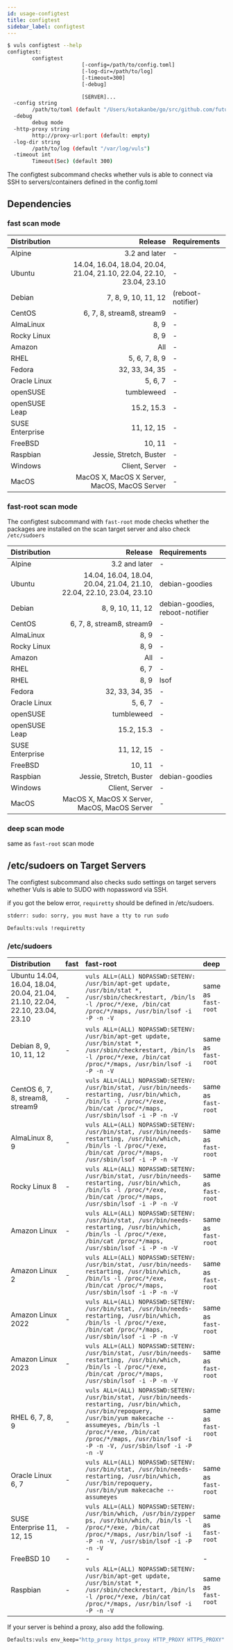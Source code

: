 ```yaml
---
id: usage-configtest
title: configtest
sidebar_label: configtest
---
```


```bash
$ vuls configtest --help
configtest:
        configtest
                        [-config=/path/to/config.toml]
                        [-log-dir=/path/to/log]
                        [-timeout=300]
                        [-debug]

                        [SERVER]...
  -config string
        /path/to/toml (default "/Users/kotakanbe/go/src/github.com/future-architect/vuls/config.toml")
  -debug
        debug mode
  -http-proxy string
        http://proxy-url:port (default: empty)
  -log-dir string
        /path/to/log (default "/var/log/vuls")
  -timeout int
        Timeout(Sec) (default 300)

```

The configtest subcommand checks whether vuls is able to connect via SSH to servers/containers defined in the config.toml

## Dependencies

### fast scan mode

| Distribution    |                                                                  Release | Requirements |
|:----------------|-------------------------------------------------------------------------:|:-------------|
| Alpine          |                                                            3.2 and later | - |
| Ubuntu          |     14.04, 16.04, 18.04, 20.04, 21.04, 21.10, 22.04, 22.10, 23.04, 23.10 | - |
| Debian          |                                                      7, 8, 9, 10, 11, 12 | (reboot-notifier) |
| CentOS          |                                                6, 7, 8, stream8, stream9 | - |
| AlmaLinux       |                                                                     8, 9 | - |
| Rocky Linux     |                                                                     8, 9 | - |
| Amazon          |                                                                      All | - |
| RHEL            |                                                            5, 6, 7, 8, 9 | - |
| Fedora          |                                                           32, 33, 34, 35 | - |
| Oracle Linux    |                                                                  5, 6, 7 | - |
| openSUSE        |                                                               tumbleweed | - |
| openSUSE Leap   |                                                               15.2, 15.3 | - |
| SUSE Enterprise |                                                               11, 12, 15 | - |
| FreeBSD         |                                                                   10, 11 | - |
| Raspbian        |                                                  Jessie, Stretch, Buster | - |
| Windows         |                                                           Client, Server | - |
| MacOS           |                             MacOS X, MacOS X Server, MacOS, MacOS Server | - |

### fast-root scan mode

The configtest subcommand with `fast-root` mode checks whether the packages are installed on the scan target server and also check `/etc/sudoers`

| Distribution    |                                                                  Release | Requirements |
|:----------------|-------------------------------------------------------------------------:|:-------------|
| Alpine          |                                                            3.2 and later | - |
| Ubuntu          |     14.04, 16.04, 18.04, 20.04, 21.04, 21.10, 22.04, 22.10, 23.04, 23.10 | debian-goodies |
| Debian          |                                                         8, 9, 10, 11, 12 | debian-goodies, reboot-notifier |
| CentOS          |                                                6, 7, 8, stream8, stream9 | - |
| AlmaLinux       |                                                                     8, 9 | - |
| Rocky Linux     |                                                                     8, 9 | - |
| Amazon          |                                                                      All | - |
| RHEL            |                                                                     6, 7 | - |
| RHEL            |                                                                     8, 9 | lsof |
| Fedora          |                                                           32, 33, 34, 35 | - |
| Oracle Linux    |                                                                  5, 6, 7 | - |
| openSUSE        |                                                               tumbleweed | - |
| openSUSE Leap   |                                                               15.2, 15.3 | - |
| SUSE Enterprise |                                                               11, 12, 15 | - |
| FreeBSD         |                                                                   10, 11 | - |
| Raspbian        |                                                  Jessie, Stretch, Buster | debian-goodies |
| Windows         |                                                           Client, Server | - |
| MacOS           |                             MacOS X, MacOS X Server, MacOS, MacOS Server | - |

### deep scan mode

same as `fast-root` scan mode

## /etc/sudoers on Target Servers

The configtest subcommand also checks sudo settings on target servers whether Vuls is able to SUDO with nopassword via SSH.

if you got the below error, `requiretty` should be defined in /etc/sudoers.

```bash
stderr: sudo: sorry, you must have a tty to run sudo
```


```bash
Defaults:vuls !requiretty
```

### /etc/sudoers

| Distribution | fast | fast-root           | deep         |
|:------------------|:-------------|:-------------|:-------------|
| Ubuntu 14.04, 16.04, 18.04, 20.04, 21.04, 21.10, 22.04, 22.10, 23.04, 23.10| - | `vuls ALL=(ALL) NOPASSWD:SETENV: /usr/bin/apt-get update, /usr/bin/stat *, /usr/sbin/checkrestart, /bin/ls -l /proc/*/exe, /bin/cat /proc/*/maps, /usr/bin/lsof -i -P -n -V` | same as `fast-root` |
| Debian 8, 9, 10, 11, 12| - | `vuls ALL=(ALL) NOPASSWD:SETENV: /usr/bin/apt-get update, /usr/bin/stat *, /usr/sbin/checkrestart, /bin/ls -l /proc/*/exe, /bin/cat /proc/*/maps, /usr/bin/lsof -i -P -n -V`  | same as `fast-root`|
| CentOS 6, 7, 8, stream8, stream9  | - | `vuls ALL=(ALL) NOPASSWD:SETENV: /usr/bin/stat, /usr/bin/needs-restarting, /usr/bin/which, /bin/ls -l /proc/*/exe, /bin/cat /proc/*/maps, /usr/sbin/lsof -i -P -n -V`  |same as `fast-root` |
| AlmaLinux 8, 9    | - | `vuls ALL=(ALL) NOPASSWD:SETENV: /usr/bin/stat, /usr/bin/needs-restarting, /usr/bin/which, /bin/ls -l /proc/*/exe, /bin/cat /proc/*/maps, /usr/sbin/lsof -i -P -n -V`  |same as `fast-root` |
| Rocky Linux 8  | - | `vuls ALL=(ALL) NOPASSWD:SETENV: /usr/bin/stat, /usr/bin/needs-restarting, /usr/bin/which, /bin/ls -l /proc/*/exe, /bin/cat /proc/*/maps, /usr/sbin/lsof -i -P -n -V`  |same as `fast-root` |
| Amazon Linux | - | `vuls ALL=(ALL) NOPASSWD:SETENV: /usr/bin/stat, /usr/bin/needs-restarting, /usr/bin/which, /bin/ls -l /proc/*/exe, /bin/cat /proc/*/maps, /usr/sbin/lsof -i -P -n -V`     |same as `fast-root` |
| Amazon Linux 2| - | `vuls ALL=(ALL) NOPASSWD:SETENV: /usr/bin/stat, /usr/bin/needs-restarting, /usr/bin/which, /bin/ls -l /proc/*/exe, /bin/cat /proc/*/maps, /usr/sbin/lsof -i -P -n -V`     |same as `fast-root` |
| Amazon Linux 2022| - | `vuls ALL=(ALL) NOPASSWD:SETENV: /usr/bin/stat, /usr/bin/needs-restarting, /usr/bin/which, /bin/ls -l /proc/*/exe, /bin/cat /proc/*/maps, /usr/sbin/lsof -i -P -n -V`     |same as `fast-root` |
| Amazon Linux 2023| - | `vuls ALL=(ALL) NOPASSWD:SETENV: /usr/bin/stat, /usr/bin/needs-restarting, /usr/bin/which, /bin/ls -l /proc/*/exe, /bin/cat /proc/*/maps, /usr/sbin/lsof -i -P -n -V`     |same as `fast-root` |
| RHEL 6, 7, 8, 9 | - |  `vuls ALL=(ALL) NOPASSWD:SETENV: /usr/bin/stat, /usr/bin/needs-restarting, /usr/bin/which, /usr/bin/repoquery, /usr/bin/yum makecache --assumeyes, /bin/ls -l /proc/*/exe, /bin/cat /proc/*/maps, /usr/bin/lsof -i -P -n -V, /usr/sbin/lsof -i -P -n -V`     |same as `fast-root` |
| Oracle Linux 6, 7 | - | `vuls ALL=(ALL) NOPASSWD:SETENV: /usr/bin/stat, /usr/bin/needs-restarting, /usr/bin/which, /usr/bin/repoquery, /usr/bin/yum makecache --assumeyes` |same as `fast-root` |
| SUSE Enterprise 11, 12, 15 | - | `vuls ALL=(ALL) NOPASSWD:SETENV: /usr/bin/which, /usr/bin/zypper ps, /usr/bin/which, /bin/ls -l /proc/*/exe, /bin/cat /proc/*/maps, /usr/bin/lsof -i -P -n -V, /usr/sbin/lsof -i -P -n -V` | same as `fast-root` |
| FreeBSD 10 | -  | -            | - |
| Raspbian | - | `vuls ALL=(ALL) NOPASSWD:SETENV: /usr/bin/apt-get update, /usr/bin/stat *, /usr/sbin/checkrestart, /bin/ls -l /proc/*/exe, /bin/cat /proc/*/maps, /usr/bin/lsof -i -P -n -V`   | same as `fast-root`|

If your server is behind a proxy, also add the following.

```bash
Defaults:vuls env_keep="http_proxy https_proxy HTTP_PROXY HTTPS_PROXY"
```
